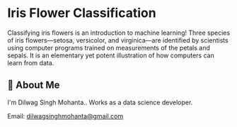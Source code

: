 
# Iris Flower Classification

Classifying iris flowers is an introduction to machine learning! Three species of iris flowers—setosa, versicolor, and virginica—are identified by scientists using computer programs trained on measurements of the petals and sepals. It is an elementary yet potent illustration of how computers can learn from data. 


## 🚀 About Me
I'm Dilwag Singh Mohanta..
Works as a data science developer.

Email: dilwagsinghmohanta@gmail.com
